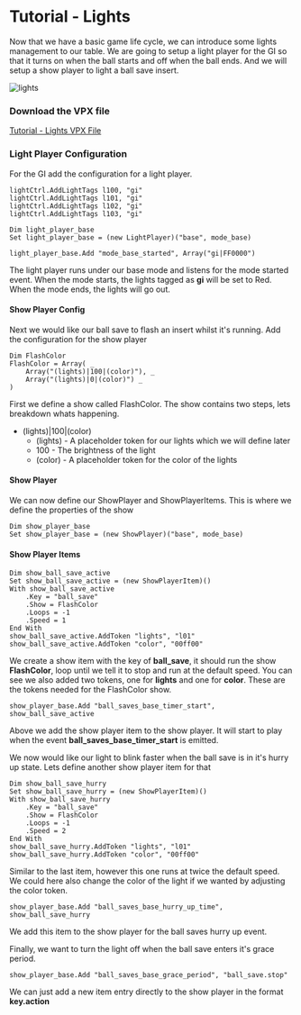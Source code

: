 # Tutorial - Lights

Now that we have a basic game life cycle, we can introduce some lights management to our table. We are going to setup a light player for the GI so that it turns on when the ball starts and off when the ball ends. And we will setup a show player to light a ball save insert.

![lights](../images/tutorial-lights.gif)

### Download the VPX file
[Tutorial - Lights VPX File](https://github.com/mpcarr/vpx-glf/raw/main/tutorial/glf_tutorial_lights.vpx)

### Light Player Configuration

For the GI add the configuration for a light player.

```
lightCtrl.AddLightTags l100, "gi"
lightCtrl.AddLightTags l101, "gi"
lightCtrl.AddLightTags l102, "gi"
lightCtrl.AddLightTags l103, "gi"

Dim light_player_base
Set light_player_base = (new LightPlayer)("base", mode_base)

light_player_base.Add "mode_base_started", Array("gi|FF0000")
```

The light player runs under our base mode and listens for the mode started event. When the mode starts, the lights tagged as **gi** will be set to Red. When the mode ends, the lights will go out.


#### Show Player Config

Next we would like our ball save to flash an insert whilst it's running. Add the configuration for the show player

```
Dim FlashColor
FlashColor = Array( _
    Array("(lights)|100|(color)"), _
    Array("(lights)|0|(color)") _
)
```

First we define a show called FlashColor. The show contains two steps, lets breakdown whats happening.

- (lights)|100|(color)
    - (lights) - A placeholder token for our lights which we will define later
    - 100 - The brightness of the light
    - (color) - A placeholder token for the color of the lights

#### Show Player

We can now define our ShowPlayer and ShowPlayerItems. This is where we define the properties of the show

```
Dim show_player_base
Set show_player_base = (new ShowPlayer)("base", mode_base)
```

#### Show Player Items

```
Dim show_ball_save_active
Set show_ball_save_active = (new ShowPlayerItem)()
With show_ball_save_active
	.Key = "ball_save"
	.Show = FlashColor
	.Loops = -1
	.Speed = 1
End With
show_ball_save_active.AddToken "lights", "l01"
show_ball_save_active.AddToken "color", "00ff00"
```

We create a show item with the key of **ball_save**, it should run the show **FlashColor**, loop until we tell it to stop and run at the default speed.
You can see we also added two tokens, one for **lights** and one for **color**. These are the tokens needed for the FlashColor show. 

```
show_player_base.Add "ball_saves_base_timer_start", show_ball_save_active
```

Above we add the show player item to the show player. It will start to play when the event **ball_saves_base_timer_start** is emitted.

We now would like our light to blink faster when the ball save is in it's hurry up state. Lets define another show player item for that

```
Dim show_ball_save_hurry
Set show_ball_save_hurry = (new ShowPlayerItem)()
With show_ball_save_hurry
	.Key = "ball_save"
	.Show = FlashColor
	.Loops = -1
	.Speed = 2
End With
show_ball_save_hurry.AddToken "lights", "l01"
show_ball_save_hurry.AddToken "color", "00ff00"
```

Similar to the last item, however this one runs at twice the default speed. We could here also change the color of the light if we wanted by adjusting the color token.

```
show_player_base.Add "ball_saves_base_hurry_up_time", show_ball_save_hurry
```

We add this item to the show player for the ball saves hurry up event.

Finally, we want to turn the light off when the ball save enters it's grace period.

```
show_player_base.Add "ball_saves_base_grace_period", "ball_save.stop"
```

We can just add a new item entry directly to the show player in the format **key.action**